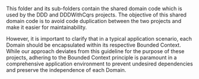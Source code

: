 This folder and its sub-folders contain the shared domain code which is used by
the DDD and DDDWithCqrs projects. The objective of this shared domain code is to
avoid code duplication between the two projects and make it easier for maintainability.

However, it is important to clarify that in a typical application scenario,
each Domain should be encapsulated within its respective Bounded Context.
While our approach deviates from this guideline for the purpose of these projects,
adhering to the Bounded Context principle is paramount in a
comprehensive application environment to prevent undesired dependencies and
preserve the independence of each Domain.

